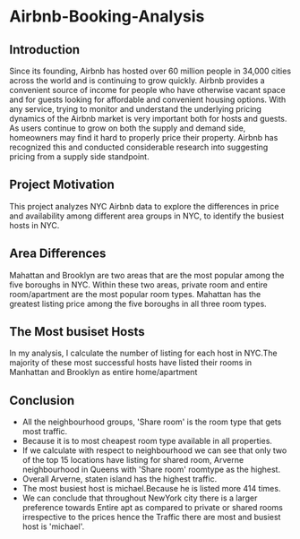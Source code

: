 # Airbnb-Booking-Analysis
## Introduction
Since its founding, Airbnb has hosted over 60 million people in 34,000 cities across the world and is continuing to grow quickly. Airbnb provides a convenient source of income for people who have otherwise vacant space and for guests looking for affordable and convenient housing options. With any service, trying to monitor and understand the underlying pricing dynamics of the Airbnb market is very important both for hosts and guests. As users continue to grow on both the supply and demand side, homeowners may find it hard to properly price their property. Airbnb has recognized this and conducted considerable research into suggesting pricing from a supply side standpoint.

## Project Motivation
This project analyzes NYC Airbnb data to explore the differences in price and availability among different area groups in NYC, to identify the busiest hosts in NYC.

## Area Differences
Mahattan and Brooklyn are two areas that are the most popular among the five boroughs in NYC. Within these two areas, private room and entire room/apartment are the most popular room types. Mahattan has the greatest listing price among the five boroughs in all three room types.

## The Most busiset Hosts
In my analysis, I calculate the number of listing for each host in NYC.The majority of these most successful hosts have listed their rooms in Manhattan and Brooklyn as entire home/apartment

## Conclusion
* All the neighbourhood groups, 'Share room' is the room type that gets most traffic.
* Because it is to most cheapest room type available in all properties. 
* If we calculate with respect to neighbourhood we can see that only two of the top 15 locations have listing for shared room, Arverne neighbourhood in Queens with 'Share room' roomtype as the highest.
* Overall Arverne, staten island  has the highest traffic.
* The most busiest host is michael.Because he is listed more 414 times.
* We can conclude that throughout NewYork city there is a larger preference towards Entire apt as compared to private or shared rooms irrespective to the prices hence the Traffic there are most and busiest host is 'michael'.
